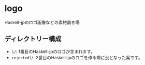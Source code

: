 # logo

Haskell-jpのロゴ画像などの素材置き場

## ディレクトリー構成

- `1/`: 1番目のHaskell-jpのロゴが含まれます。
- `rejected1/`: 2番目のHaskell-jpのロゴを作る際に没となった案です。
